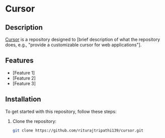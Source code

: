 # Cursor

## Description

[Cursor](https://github.com/riturajtripathi139/cursor) is a repository designed to [brief description of what the repository does, e.g., "provide a customizable cursor for web applications"].

## Features

- [Feature 1]
- [Feature 2]
- [Feature 3]

## Installation

To get started with this repository, follow these steps:

1. Clone the repository:

   ```bash
   git clone https://github.com/riturajtripathi139/cursor.git
